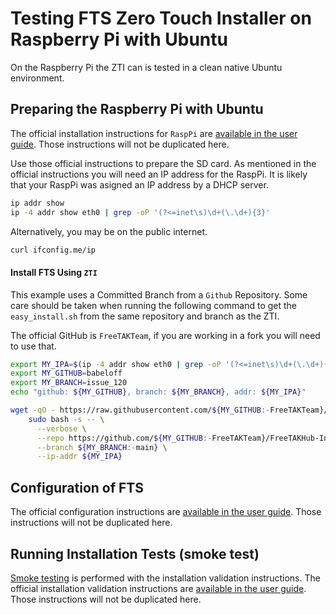 
# Testing FTS Zero Touch Installer on Raspberry Pi with Ubuntu 

On the Raspberry Pi the ZTI can is tested in a clean native Ubuntu environment.

## Preparing the Raspberry Pi with Ubuntu

The official installation instructions for `RaspPi` are
[available in the user guide](https://freetakteem.github.io/FreeTAKServer-User-Docs/Installation/RaspberryPi/Installation/).
Those instructions will not be duplicated here.

Use those official instructions to prepare the SD card.
As mentioned in the official instructions you will need an IP address for the RaspPi.
It is likely that your RaspPi was asigned an IP address by a DHCP server.
```bash
ip addr show
ip -4 addr show eth0 | grep -oP '(?<=inet\s)\d+(\.\d+){3}'
```
Alternatively, you may be on the public internet.
```bash
curl ifconfig.me/ip
```

#### Install FTS Using `ZTI`

This example uses a Committed Branch from a `Github` Repository.
Some care should be taken when running the following command 
to get the `easy_install.sh` from the same repository and branch as the ZTI.

The official GitHub is `FreeTAKTeam`,
if you are working in a fork you will need to use that.
```bash
export MY_IPA=$(ip -4 addr show eth0 | grep -oP '(?<=inet\s)\d+(\.\d+){3}')
export MY_GITHUB=babeloff
export MY_BRANCH=issue_120
echo "github: ${MY_GITHUB}, branch: ${MY_BRANCH}, addr: ${MY_IPA}"
````

```bash
wget -qO - https://raw.githubusercontent.com/${MY_GITHUB:-FreeTAKTeam}/FreeTAKHub-Installation/main/scripts/easy_install.sh | \
    sudo bash -s -- \
      --verbose \
      --repo https://github.com/${MY_GITHUB:-FreeTAKTeam}/FreeTAKHub-Installation.git \
      --branch ${MY_BRANCH:-main} \
      --ip-addr ${MY_IPA}
```


## Configuration of FTS

The official configuration instructions are
[available in the user guide](https://freetakteam.github.io/FreeTAKServer-User-Docs/Installation/Operation/).
Those instructions will not be duplicated here.

## Running Installation Tests (smoke test)

[Smoke testing](https://en.wikipedia.org/wiki/Smoke_testing_(software))
is performed with the installation validation instructions.
The official installation validation instructions are
[available in the user guide](https://freetakteam.github.io/FreeTAKServer-User-Docs/Installation/Troubleshooting/InstallationCheck/).
Those instructions will not be duplicated here.
